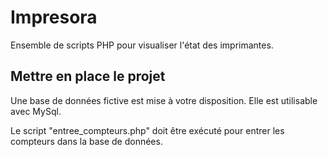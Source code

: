 # Impresora

Ensemble de scripts PHP pour visualiser l'état des imprimantes.

## Mettre en place le projet

Une base de données fictive est mise à votre disposition. 
Elle est utilisable avec MySql.

Le script "entree_compteurs.php" doit être exécuté pour entrer les compteurs dans la base de données.